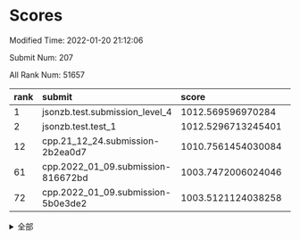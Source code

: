 # Scores

Modified Time: 2022-01-20 21:12:06

Submit Num: 207

All Rank Num: 51657

| rank |               submit               |       score        |       sigma        | pk_num |
| :--- | :--------------------------------- | :----------------- | :----------------- | :----- |
| 1    | jsonzb.test.submission_level_4     | 1012.569596970284  | 0.811574111171149  | 998    |
| 2    | jsonzb.test.test_1                 | 1012.5296713245401 | 0.7903382757921883 | 996    |
| 12   | cpp.21_12_24.submission-2b2ea0d7   | 1010.7561454030084 | 0.7791450438577078 | 997    |
| 61   | cpp.2022_01_09.submission-816672bd | 1003.7472006024046 | 0.710826211893525  | 1000   |
| 72   | cpp.2022_01_09.submission-5b0e3de2 | 1003.5121124038258 | 0.7106156371190162 | 999    |


<details>
<summary>全部</summary>

| rank |                 submit                 |       score        |       sigma        | pk_num |
| :--- | :------------------------------------- | :----------------- | :----------------- | :----- |
| 1    | jsonzb.test.submission_level_4         | 1012.569596970284  | 0.811574111171149  | 998    |
| 2    | jsonzb.test.test_1                     | 1012.5296713245401 | 0.7903382757921883 | 996    |
| 3    | gobigger.level_3.submission_level_3_21 | 1011.4521494688615 | 0.7601029987257963 | 996    |
| 4    | gobigger.level_3.submission_level_3_19 | 1011.3447694476682 | 0.7622706847744557 | 999    |
| 5    | gobigger.level_3.submission_level_3_45 | 1011.2098071921442 | 0.8040948013664837 | 1000   |
| 6    | gobigger.level_3.submission_level_3_47 | 1011.1959828045962 | 0.7635758882958511 | 998    |
| 7    | gobigger.level_3.submission_level_3_24 | 1011.1614983186402 | 0.7836521847828093 | 1003   |
| 8    | gobigger.level_3.submission_level_3_35 | 1011.1482601905393 | 0.7896010858045975 | 998    |
| 9    | gobigger.level_3.submission_level_3_37 | 1011.1235504841393 | 0.7793127323534498 | 997    |
| 10   | gobigger.level_3.submission_level_3_1  | 1011.0616386391919 | 0.7724788731790727 | 995    |
| 11   | gobigger.level_3.submission_level_3_16 | 1010.8201891691143 | 0.75363778801161   | 997    |
| 12   | cpp.21_12_24.submission-2b2ea0d7       | 1010.7561454030084 | 0.7791450438577078 | 997    |
| 13   | gobigger.level_3.submission_level_3_49 | 1010.6991683138796 | 0.7629153758280971 | 998    |
| 14   | gobigger.level_3.submission_level_3_11 | 1010.6213843476455 | 0.7626743778854398 | 999    |
| 15   | gobigger.level_3.submission_level_3_20 | 1010.5740187950554 | 0.7838802138151083 | 998    |
| 16   | gobigger.level_3.submission_level_3_38 | 1010.5140469389625 | 0.7736346582021741 | 996    |
| 17   | gobigger.level_3.submission_level_3_32 | 1010.4988051177313 | 0.7556140271688957 | 1000   |
| 18   | gobigger.level_3.submission_level_3_42 | 1010.4433906425744 | 0.7726464355443533 | 996    |
| 19   | gobigger.level_3.submission_level_3_13 | 1010.4158129991812 | 0.7693298224807608 | 996    |
| 20   | gobigger.level_3.submission_level_3_36 | 1010.4120615650454 | 0.7716228325392948 | 996    |
| 21   | gobigger.level_3.submission_level_3_40 | 1010.4076260866547 | 0.7560994786847748 | 1003   |
| 22   | gobigger.level_3.submission_level_3_29 | 1010.3683297287087 | 0.7313828810221766 | 999    |
| 23   | gobigger.level_3.submission_level_3_25 | 1010.3482446566235 | 0.7670017496385728 | 1000   |
| 24   | gobigger.level_3.submission_level_3_34 | 1010.2941964411019 | 0.7700485977624398 | 996    |
| 25   | gobigger.level_3.submission_level_3_23 | 1010.2880624046442 | 0.7591694582648257 | 996    |
| 26   | gobigger.level_3.submission_level_3_5  | 1010.27974434864   | 0.7570155777044337 | 996    |
| 27   | gobigger.level_3.submission_level_3_10 | 1010.0927762627978 | 0.7630376828299976 | 997    |
| 28   | gobigger.level_3.submission_level_3_28 | 1010.074576644709  | 0.7568950452469723 | 996    |
| 29   | gobigger.level_3.submission_level_3_22 | 1010.0467962668263 | 0.7571838520193501 | 998    |
| 30   | gobigger.level_3.submission_level_3_33 | 1009.9249629914905 | 0.7447649617055253 | 995    |
| 31   | gobigger.level_3.submission_level_3_39 | 1009.8983710085902 | 0.7560130082211479 | 995    |
| 32   | gobigger.level_3.submission_level_3_41 | 1009.860274598725  | 0.7482828707836763 | 996    |
| 33   | gobigger.level_3.submission_level_3_15 | 1009.8378345994448 | 0.7661253653969695 | 998    |
| 34   | gobigger.level_3.submission_level_3_7  | 1009.814757901683  | 0.7407801023874543 | 998    |
| 35   | gobigger.level_3.submission_level_3_26 | 1009.7031445756166 | 0.7491211321732673 | 999    |
| 36   | gobigger.level_3.submission_level_3_14 | 1009.526618843466  | 0.7425855565868    | 996    |
| 37   | gobigger.level_3.submission_level_3_3  | 1009.5209734609543 | 0.7338622064633458 | 1003   |
| 38   | gobigger.level_3.submission_level_3_46 | 1009.4851130401318 | 0.7424995304886265 | 1001   |
| 39   | gobigger.level_3.submission_level_3_31 | 1009.4763915969531 | 0.7536251958479308 | 994    |
| 40   | gobigger.level_3.submission_level_3_30 | 1009.4660326476362 | 0.7604064707171493 | 995    |
| 41   | gobigger.level_3.submission_level_3_0  | 1009.4500552475452 | 0.755869091641528  | 1001   |
| 42   | gobigger.level_3.submission_level_3_8  | 1009.3445850145878 | 0.7454650466995482 | 1004   |
| 43   | gobigger.level_3.submission_level_3_48 | 1009.2549388600958 | 0.7505634353383362 | 1002   |
| 44   | gobigger.level_3.submission_level_3_27 | 1009.2444817039146 | 0.7443846131493383 | 1000   |
| 45   | gobigger.level_3.submission_level_3_18 | 1009.1876575763287 | 0.7331744318843383 | 998    |
| 46   | gobigger.level_3.submission_level_3_6  | 1009.1629292686854 | 0.7449028984500728 | 1000   |
| 47   | gobigger.level_3.submission_level_3_12 | 1009.1049663606673 | 0.7438500803371999 | 1005   |
| 48   | gobigger.level_3.submission_level_3_4  | 1009.0430465774331 | 0.7474206904962157 | 998    |
| 49   | gobigger.level_3.submission_level_3_17 | 1009.0376320355301 | 0.7435050926719232 | 1004   |
| 50   | gobigger.level_3.submission_level_3_2  | 1008.9988680044585 | 0.7414938058862466 | 1000   |
| 51   | gobigger.level_3.submission_level_3_9  | 1008.9054131953144 | 0.770786785418297  | 995    |
| 52   | gobigger.level_3.submission_level_3_43 | 1008.7963819267279 | 0.7509709554898353 | 997    |
| 53   | gobigger.level_3.submission_level_3_44 | 1007.1889364146648 | 0.734233438155331  | 995    |
| 54   | gobigger.level_1.submission_level_1_23 | 1005.1511337566438 | 0.7356224610887735 | 1000   |
| 55   | gobigger.level_1.submission_level_1_40 | 1004.8095047846037 | 0.7063738788779512 | 997    |
| 56   | gobigger.level_1.submission_level_1_29 | 1004.1201703262027 | 0.7143986445486865 | 1001   |
| 57   | gobigger.level_1.submission_level_1_21 | 1004.0751544568238 | 0.7188781750405886 | 999    |
| 58   | gobigger.level_1.submission_level_1_18 | 1003.9671656201803 | 0.7063598383122037 | 998    |
| 59   | gobigger.level_1.submission_level_1_15 | 1003.9643021401015 | 0.7127545677571796 | 998    |
| 60   | gobigger.level_1.submission_level_1_6  | 1003.8582828280972 | 0.7192454629692636 | 997    |
| 61   | cpp.2022_01_09.submission-816672bd     | 1003.7472006024046 | 0.710826211893525  | 1000   |
| 62   | gobigger.level_1.submission_level_1_46 | 1003.7447833431738 | 0.7087789572187478 | 1002   |
| 63   | gobigger.level_1.submission_level_1_0  | 1003.7335591116683 | 0.7160109721496982 | 996    |
| 64   | gobigger.level_1.submission_level_1_27 | 1003.7217065178161 | 0.7077234885050687 | 1000   |
| 65   | gobigger.level_1.submission_level_1_12 | 1003.6755012343667 | 0.7185569249450796 | 997    |
| 66   | gobigger.level_1.submission_level_1_16 | 1003.6333813885956 | 0.7176737042657995 | 1001   |
| 67   | gobigger.level_1.submission_level_1_5  | 1003.6267073435148 | 0.7205100470775359 | 1000   |
| 68   | gobigger.level_1.submission_level_1_7  | 1003.6196035629705 | 0.7043633466724545 | 1001   |
| 69   | gobigger.level_1.submission_level_1_41 | 1003.6000499576392 | 0.7143522230063826 | 1000   |
| 70   | gobigger.level_1.submission_level_1_8  | 1003.594774697397  | 0.7203960369013577 | 999    |
| 71   | gobigger.level_1.submission_level_1_26 | 1003.535224722174  | 0.7220006000818333 | 998    |
| 72   | cpp.2022_01_09.submission-5b0e3de2     | 1003.5121124038258 | 0.7106156371190162 | 999    |
| 73   | gobigger.level_1.submission_level_1_24 | 1003.4099170796219 | 0.7135010375422226 | 998    |
| 74   | gobigger.level_1.submission_level_1_34 | 1003.3958567959364 | 0.7118910644072389 | 994    |
| 75   | gobigger.level_1.submission_level_1_11 | 1003.2634646009628 | 0.7185705947097074 | 1000   |
| 76   | gobigger.level_1.submission_level_1_44 | 1003.2378877331726 | 0.7219285602402123 | 997    |
| 77   | gobigger.level_1.submission_level_1_28 | 1003.2119462599553 | 0.7154197255194147 | 998    |
| 78   | gobigger.level_1.submission_level_1_30 | 1003.1915637735708 | 0.7123503307404893 | 995    |
| 79   | gobigger.level_1.submission_level_1_4  | 1003.1902233812457 | 0.704532778421894  | 998    |
| 80   | gobigger.level_1.submission_level_1_31 | 1003.1784936377808 | 0.7105180384802774 | 999    |
| 81   | gobigger.level_1.submission_level_1_43 | 1003.1214751871937 | 0.7119162688730254 | 998    |
| 82   | gobigger.level_1.submission_level_1_9  | 1003.0882989609158 | 0.7166559322946064 | 1000   |
| 83   | gobigger.level_1.submission_level_1_42 | 1003.074266857118  | 0.7126734534454845 | 1004   |
| 84   | gobigger.level_1.submission_level_1_25 | 1003.0655365492581 | 0.7221603503255948 | 997    |
| 85   | gobigger.level_1.submission_level_1_2  | 1003.0619046008613 | 0.7180235265607129 | 1001   |
| 86   | gobigger.level_1.submission_level_1_10 | 1002.9541984677386 | 0.7155381247560433 | 1003   |
| 87   | gobigger.level_1.submission_level_1_3  | 1002.933711353269  | 0.7094889850177445 | 1000   |
| 88   | gobigger.level_1.submission_level_1_47 | 1002.9089341561574 | 0.7250568015087544 | 995    |
| 89   | gobigger.level_1.submission_level_1_20 | 1002.8847432672765 | 0.7046520286798642 | 1000   |
| 90   | gobigger.level_1.submission_level_1_33 | 1002.8763426346493 | 0.70832251304683   | 994    |
| 91   | gobigger.level_1.submission_level_1_17 | 1002.8347576161149 | 0.7073302793120907 | 999    |
| 92   | gobigger.level_1.submission_level_1_32 | 1002.8312548121964 | 0.7109478140812728 | 992    |
| 93   | gobigger.level_1.submission_level_1_36 | 1002.6765207227957 | 0.7220523404217544 | 998    |
| 94   | gobigger.level_1.submission_level_1_35 | 1002.5957274721552 | 0.7118613886859592 | 1006   |
| 95   | gobigger.level_1.submission_level_1_19 | 1002.4209373654878 | 0.7118370572835389 | 1001   |
| 96   | gobigger.level_1.submission_level_1_37 | 1002.2272318483538 | 0.7197031537851271 | 1000   |
| 97   | gobigger.level_1.submission_level_1_38 | 1002.2115606289484 | 0.7132638233392107 | 998    |
| 98   | gobigger.level_1.submission_level_1_49 | 1002.1515150607006 | 0.7170483280110118 | 998    |
| 99   | gobigger.level_1.submission_level_1_14 | 1002.0315165024263 | 0.7106859893440356 | 1000   |
| 100  | gobigger.level_1.submission_level_1_22 | 1002.0300483721531 | 0.712309078264123  | 1003   |
| 101  | gobigger.level_1.submission_level_1_1  | 1001.8570286392404 | 0.7059571726480727 | 998    |
| 102  | gobigger.level_1.submission_level_1_13 | 1001.8140017818935 | 0.7235901696468017 | 1001   |
| 103  | gobigger.level_1.submission_level_1_48 | 1001.6861969646498 | 0.7101701651413421 | 998    |
| 104  | gobigger.level_1.submission_level_1_45 | 1001.6686250059206 | 0.7145351765119019 | 995    |
| 105  | gobigger.level_1.submission_level_1_39 | 1001.5476635790919 | 0.7103270431571684 | 999    |
| 106  | gobigger.random.submission_random_14   | 997.1148768371083  | 0.707200972494767  | 1000   |
| 107  | gobigger.random.submission_random_41   | 997.0982151602569  | 0.7142585372407273 | 997    |
| 108  | gobigger.random.submission_random_17   | 997.0564035982466  | 0.6987570554802115 | 998    |
| 109  | gobigger.random.submission_random_40   | 997.0122709100606  | 0.705673566589269  | 995    |
| 110  | gobigger.random.submission_random_2    | 996.9542859346541  | 0.7202475429029724 | 1003   |
| 111  | gobigger.random.submission_random_22   | 996.868299020932   | 0.70928614461618   | 997    |
| 112  | gobigger.random.submission_random_20   | 996.5636118619088  | 0.7048820754589725 | 1001   |
| 113  | gobigger.random.submission_random_31   | 996.5545898600225  | 0.7128486926066498 | 999    |
| 114  | gobigger.random.submission_random_5    | 996.5271537225226  | 0.6972234154169555 | 999    |
| 115  | gobigger.random.submission_random_6    | 996.4968548214478  | 0.7037556385658307 | 1001   |
| 116  | gobigger.random.submission_random_18   | 996.4414926204109  | 0.7224463565567741 | 997    |
| 117  | gobigger.random.submission_random_1    | 996.3959999201006  | 0.7034993058716874 | 998    |
| 118  | gobigger.random.submission_random_19   | 996.3639758604617  | 0.7022971716112569 | 998    |
| 119  | gobigger.random.submission_random_32   | 996.3609525350045  | 0.7096711966784828 | 997    |
| 120  | gobigger.random.submission_random_42   | 996.3057199456567  | 0.7031908498750061 | 1003   |
| 121  | gobigger.random.submission_random_39   | 996.2937402642955  | 0.7057666145355241 | 995    |
| 122  | gobigger.random.submission_random_0    | 996.276983620761   | 0.7175287309843453 | 999    |
| 123  | gobigger.random.submission_random_44   | 996.2679115800906  | 0.7091218252110004 | 1000   |
| 124  | gobigger.random.submission_random_9    | 996.2420402867929  | 0.7099185794604153 | 995    |
| 125  | gobigger.random.submission_random_48   | 996.2023983454666  | 0.7184393283307453 | 999    |
| 126  | gobigger.random.submission_random_3    | 996.1785082631212  | 0.7061356856868701 | 994    |
| 127  | gobigger.random.submission_random_15   | 996.1358482842162  | 0.7035349138556393 | 1000   |
| 128  | gobigger.random.submission_random_10   | 996.0970340241724  | 0.7258706535493831 | 999    |
| 129  | gobigger.random.submission_random_36   | 996.0955067494916  | 0.714153525477806  | 997    |
| 130  | gobigger.random.submission_random_27   | 996.0704715603682  | 0.695250890007716  | 1002   |
| 131  | gobigger.random.submission_random_33   | 996.0435813651343  | 0.7188922169716857 | 1001   |
| 132  | gobigger.random.submission_random_12   | 996.0408829273193  | 0.7126904940456329 | 1002   |
| 133  | gobigger.random.submission_random_46   | 996.0323673195993  | 0.7195978730025924 | 992    |
| 134  | gobigger.random.submission_random_26   | 996.0201156210052  | 0.7101514192404645 | 997    |
| 135  | gobigger.random.submission_random_35   | 996.0029221135779  | 0.7080769268449442 | 1004   |
| 136  | gobigger.random.submission_random_45   | 995.939694536375   | 0.7043809580287307 | 996    |
| 137  | gobigger.random.submission_random_37   | 995.8900634781182  | 0.711411595780056  | 996    |
| 138  | gobigger.random.submission_random_21   | 995.8875131857046  | 0.7158896258272526 | 994    |
| 139  | gobigger.random.submission_random_24   | 995.8222360728394  | 0.7030456568314027 | 996    |
| 140  | gobigger.random.submission_random_29   | 995.6465202809749  | 0.7007463278350411 | 1000   |
| 141  | gobigger.random.submission_random_43   | 995.6354492652749  | 0.707178891640437  | 998    |
| 142  | gobigger.random.submission_random_16   | 995.6171497122126  | 0.7083166200576463 | 1003   |
| 143  | gobigger.random.submission_random_13   | 995.5607503261355  | 0.6969058056782172 | 1004   |
| 144  | gobigger.random.submission_random_30   | 995.5020728144558  | 0.7040449822695749 | 995    |
| 145  | gobigger.random.submission_random_28   | 995.4811368282247  | 0.7225140797387516 | 999    |
| 146  | gobigger.random.submission_random_11   | 995.4655985592011  | 0.70955750455235   | 997    |
| 147  | gobigger.random.submission_random_23   | 995.4554739640641  | 0.7259451572048435 | 999    |
| 148  | gobigger.random.submission_random_4    | 995.3827061860322  | 0.7109531895677156 | 994    |
| 149  | gobigger.random.submission_random_25   | 995.2470668596519  | 0.7217787502311284 | 996    |
| 150  | gobigger.random.submission_random_47   | 995.1602063845637  | 0.7127030423960091 | 999    |
| 151  | gobigger.random.submission_random_38   | 995.0185058521743  | 0.7355839409457824 | 997    |
| 152  | gobigger.random.submission_random_7    | 994.9905861338051  | 0.7172682105067564 | 995    |
| 153  | gobigger.random.submission_random_49   | 994.8672097563302  | 0.714868523733695  | 1001   |
| 154  | gobigger.random.submission_random_34   | 994.6578432244092  | 0.7018319711866021 | 995    |
| 155  | gobigger.random.submission_random_8    | 994.3518092202665  | 0.7176608012882225 | 999    |
| 156  | gobigger.level_2.submission_level_2_31 | 994.0541801912013  | 0.7455543064755679 | 998    |
| 157  | gobigger.level_2.submission_level_2_11 | 993.6572937338912  | 0.7325751270011315 | 998    |
| 158  | gobigger.level_2.submission_level_2_0  | 993.4390591255099  | 0.7420459151607678 | 999    |
| 159  | gobigger.level_2.submission_level_2_20 | 993.0448560684599  | 0.7327871734441257 | 1000   |
| 160  | gobigger.level_2.submission_level_2_45 | 993.0255949745421  | 0.7397884794726244 | 995    |
| 161  | gobigger.level_2.submission_level_2_17 | 992.9703116323326  | 0.7345102517803201 | 997    |
| 162  | gobigger.level_2.submission_level_2_9  | 992.947371087216   | 0.7361489795304842 | 1000   |
| 163  | gobigger.level_2.submission_level_2_49 | 992.8708519111789  | 0.7366091283181199 | 999    |
| 164  | gobigger.level_2.submission_level_2_40 | 992.8537078750567  | 0.7306045219348046 | 997    |
| 165  | gobigger.level_2.submission_level_2_44 | 992.8495313367071  | 0.7394436764394333 | 998    |
| 166  | gobigger.level_2.submission_level_2_3  | 992.8139846586753  | 0.7303723325377445 | 999    |
| 167  | gobigger.level_2.submission_level_2_33 | 992.7990080228067  | 0.7275445007576458 | 995    |
| 168  | gobigger.level_2.submission_level_2_13 | 992.7872049862401  | 0.7377097283721986 | 999    |
| 169  | gobigger.level_2.submission_level_2_19 | 992.6504190141345  | 0.7514675723704749 | 998    |
| 170  | gobigger.level_2.submission_level_2_18 | 992.6182828558843  | 0.7467123450703848 | 1001   |
| 171  | gobigger.level_2.submission_level_2_10 | 992.5065756585497  | 0.7301885772522951 | 998    |
| 172  | gobigger.level_2.submission_level_2_14 | 992.4248749312123  | 0.7427911910341747 | 992    |
| 173  | gobigger.level_2.submission_level_2_46 | 992.4162492350732  | 0.7492837554611669 | 994    |
| 174  | gobigger.level_2.submission_level_2_4  | 992.4076408162443  | 0.7329926002650438 | 999    |
| 175  | gobigger.level_2.submission_level_2_32 | 992.4005171399201  | 0.7564046005229494 | 995    |
| 176  | gobigger.level_2.submission_level_2_5  | 992.370986736668   | 0.7475186824247048 | 999    |
| 177  | gobigger.level_2.submission_level_2_29 | 992.3047903321502  | 0.7568406765784048 | 1002   |
| 178  | gobigger.level_2.submission_level_2_8  | 992.2506462329466  | 0.7542824892476238 | 995    |
| 179  | gobigger.level_2.submission_level_2_28 | 992.2416555832309  | 0.7285990193245531 | 999    |
| 180  | gobigger.level_2.submission_level_2_36 | 992.2395823741484  | 0.7417664164574853 | 995    |
| 181  | gobigger.level_2.submission_level_2_12 | 992.1201744945728  | 0.7400869941905094 | 994    |
| 182  | gobigger.level_2.submission_level_2_35 | 992.0298959067138  | 0.7555397450419988 | 996    |
| 183  | gobigger.level_2.submission_level_2_34 | 992.0027275555906  | 0.7529113572719988 | 1003   |
| 184  | gobigger.level_2.submission_level_2_15 | 991.8842829768914  | 0.7343929576191384 | 997    |
| 185  | gobigger.level_2.submission_level_2_7  | 991.8661794070711  | 0.7572710843015737 | 999    |
| 186  | gobigger.level_2.submission_level_2_2  | 991.7529996869876  | 0.7590726746431922 | 996    |
| 187  | gobigger.level_2.submission_level_2_25 | 991.7460644614902  | 0.7451910031148566 | 999    |
| 188  | gobigger.level_2.submission_level_2_21 | 991.619640210158   | 0.7530187499926844 | 1003   |
| 189  | gobigger.level_2.submission_level_2_26 | 991.6067995191258  | 0.7526176303717657 | 996    |
| 190  | gobigger.level_2.submission_level_2_23 | 991.6022886769574  | 0.7532132424591975 | 998    |
| 191  | gobigger.level_2.submission_level_2_47 | 991.5959577160373  | 0.7361413754258542 | 994    |
| 192  | gobigger.level_2.submission_level_2_22 | 991.5685184221051  | 0.7474010277804993 | 1000   |
| 193  | gobigger.level_2.submission_level_2_48 | 991.5115903702558  | 0.7737023918301528 | 1001   |
| 194  | gobigger.level_2.submission_level_2_6  | 991.3979054174376  | 0.7499230858913398 | 998    |
| 195  | gobigger.level_2.submission_level_2_30 | 991.3245625909652  | 0.7580188342428462 | 995    |
| 196  | gobigger.level_2.submission_level_2_37 | 991.2745400834741  | 0.7383596258764645 | 993    |
| 197  | gobigger.level_2.submission_level_2_27 | 991.0567382843869  | 0.7440514966273655 | 1006   |
| 198  | gobigger.level_2.submission_level_2_39 | 991.032156574129   | 0.7680328736493941 | 991    |
| 199  | gobigger.level_2.submission_level_2_41 | 990.899255650674   | 0.7533493719426958 | 993    |
| 200  | gobigger.level_2.submission_level_2_16 | 990.8921748921989  | 0.7488280671997603 | 995    |
| 201  | gobigger.level_2.submission_level_2_42 | 990.7224952874668  | 0.7665810604982514 | 997    |
| 202  | gobigger.level_2.submission_level_2_24 | 990.5846730929507  | 0.7503533911374987 | 998    |
| 203  | gobigger.level_2.submission_level_2_1  | 990.5519422560309  | 0.7581588723451204 | 1002   |
| 204  | gobigger.level_2.submission_level_2_43 | 990.0106939484365  | 0.7814353157393211 | 996    |
| 205  | gobigger.level_2.submission_level_2_38 | 989.6258280825881  | 0.7698199054470672 | 1000   |
| 206  | gobigger.none.submission_none_1        | 978.2369302392781  | 1.3103557925576519 | 997    |
| 207  | gobigger.none.submission_none_0        | 976.1946886986626  | 1.3554664086814672 | 998    |

</details>